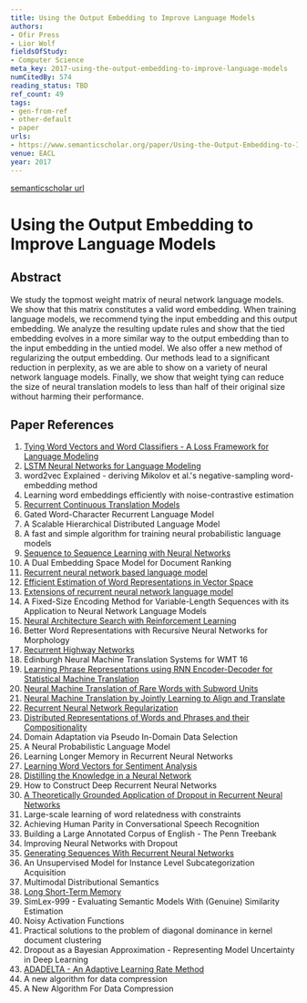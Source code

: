 ```yaml
---
title: Using the Output Embedding to Improve Language Models
authors:
- Ofir Press
- Lior Wolf
fieldsOfStudy:
- Computer Science
meta_key: 2017-using-the-output-embedding-to-improve-language-models
numCitedBy: 574
reading_status: TBD
ref_count: 49
tags:
- gen-from-ref
- other-default
- paper
urls:
- https://www.semanticscholar.org/paper/Using-the-Output-Embedding-to-Improve-Language-Press-Wolf/63e39cdf1ad884da6bc69096bb3413b5b1100559?sort=total-citations
venue: EACL
year: 2017
---
```


[semanticscholar url](https://www.semanticscholar.org/paper/Using-the-Output-Embedding-to-Improve-Language-Press-Wolf/63e39cdf1ad884da6bc69096bb3413b5b1100559?sort=total-citations)

# Using the Output Embedding to Improve Language Models

## Abstract

We study the topmost weight matrix of neural network language models. We show that this matrix constitutes a valid word embedding. When training language models, we recommend tying the input embedding and this output embedding. We analyze the resulting update rules and show that the tied embedding evolves in a more similar way to the output embedding than to the input embedding in the untied model. We also offer a new method of regularizing the output embedding. Our methods lead to a significant reduction in perplexity, as we are able to show on a variety of neural network language models. Finally, we show that weight tying can reduce the size of neural translation models to less than half of their original size without harming their performance.

## Paper References

1. [Tying Word Vectors and Word Classifiers - A Loss Framework for Language Modeling](2017-tying-word-vectors-and-word-classifiers-a-loss-framework-for-language-modeling.md)
2. [LSTM Neural Networks for Language Modeling](2012-lstm-neural-networks-for-language-modeling.md)
3. word2vec Explained - deriving Mikolov et al.'s negative-sampling word-embedding method
4. Learning word embeddings efficiently with noise-contrastive estimation
5. [Recurrent Continuous Translation Models](2013-recurrent-continuous-translation-models.md)
6. Gated Word-Character Recurrent Language Model
7. A Scalable Hierarchical Distributed Language Model
8. A fast and simple algorithm for training neural probabilistic language models
9. [Sequence to Sequence Learning with Neural Networks](2014-sequence-to-sequence-learning-with-neural-networks.md)
10. A Dual Embedding Space Model for Document Ranking
11. [Recurrent neural network based language model](2010-recurrent-neural-network-based-language-model.md)
12. [Efficient Estimation of Word Representations in Vector Space](2013-efficient-estimation-of-word-representations-in-vector-space.md)
13. [Extensions of recurrent neural network language model](2011-extensions-of-recurrent-neural-network-language-model.md)
14. A Fixed-Size Encoding Method for Variable-Length Sequences with its Application to Neural Network Language Models
15. [Neural Architecture Search with Reinforcement Learning](2017-neural-architecture-search-with-reinforcement-learning.md)
16. Better Word Representations with Recursive Neural Networks for Morphology
17. [Recurrent Highway Networks](2017-recurrent-highway-networks.md)
18. Edinburgh Neural Machine Translation Systems for WMT 16
19. [Learning Phrase Representations using RNN Encoder-Decoder for Statistical Machine Translation](2014-learning-phrase-representations-using-rnn-encoder-decoder-for-statistical-machine-translation.md)
20. [Neural Machine Translation of Rare Words with Subword Units](2016-neural-machine-translation-of-rare-words-with-subword-units.md)
21. [Neural Machine Translation by Jointly Learning to Align and Translate](2015-neural-machine-translation-by-jointly-learning-to-align-and-translate.md)
22. [Recurrent Neural Network Regularization](2014-recurrent-neural-network-regularization.md)
23. [Distributed Representations of Words and Phrases and their Compositionality](2013-distributed-representations-of-words-and-phrases-and-their-compositionality.md)
24. Domain Adaptation via Pseudo In-Domain Data Selection
25. A Neural Probabilistic Language Model
26. Learning Longer Memory in Recurrent Neural Networks
27. [Learning Word Vectors for Sentiment Analysis](2011-learning-word-vectors-for-sentiment-analysis.md)
28. [Distilling the Knowledge in a Neural Network](2015-distilling-the-knowledge-in-a-neural-network.md)
29. How to Construct Deep Recurrent Neural Networks
30. [A Theoretically Grounded Application of Dropout in Recurrent Neural Networks](2016-a-theoretically-grounded-application-of-dropout-in-recurrent-neural-networks.md)
31. Large-scale learning of word relatedness with constraints
32. Achieving Human Parity in Conversational Speech Recognition
33. Building a Large Annotated Corpus of English - The Penn Treebank
34. Improving Neural Networks with Dropout
35. [Generating Sequences With Recurrent Neural Networks](2013-generating-sequences-with-recurrent-neural-networks.md)
36. An Unsupervised Model for Instance Level Subcategorization Acquisition
37. Multimodal Distributional Semantics
38. [Long Short-Term Memory](1997-long-short-term-memory.md)
39. SimLex-999 - Evaluating Semantic Models With (Genuine) Similarity Estimation
40. Noisy Activation Functions
41. Practical solutions to the problem of diagonal dominance in kernel document clustering
42. Dropout as a Bayesian Approximation - Representing Model Uncertainty in Deep Learning
43. [ADADELTA - An Adaptive Learning Rate Method](2012-adadelta-an-adaptive-learning-rate-method.md)
44. A new algorithm for data compression
45. A New Algorithm For Data Compression
